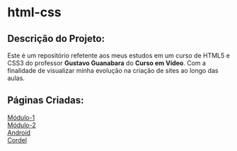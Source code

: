 # html-css


## Descrição do Projeto:
Este é um repositório refetente aos meus estudos em um curso de HTML5 e CSS3 do professor **Gustavo Guanabara** do **Curso em Vídeo**. Com a finalidade de visualizar minha evolução na criação de sites ao longo das aulas.


## Páginas Criadas:
[Módulo-1](https://gsvjacob.github.io/html-css/modulo1/)  
[Módulo-2](https://gsvjacob.github.io/html-css/modulo2/)  
[Android](https://gsvjacob.github.io/html-css/modulo2/desafio/desafio%20corrigido/)  
[Cordel](https://gsvjacob.github.io/html-css/modulo3/exercicios/desafio/index.html)